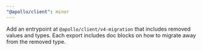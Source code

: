 ```yaml
---
"@apollo/client": minor
---
```


Add an entrypoint at `@apollo/client/v4-migration` that includes removed values and types. Each export includes doc blocks on how to migrate away from the removed type.
